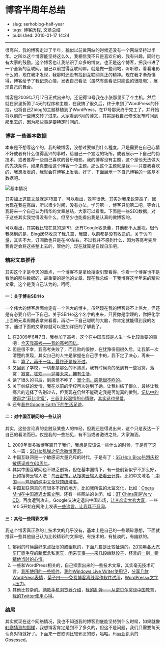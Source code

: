 # 博客半周年总结

- slug: serhoblog-half-year
- tags: 博客历程, 文章总结
- published: 2010-01-17 14:24

----------

很高兴，我的博客走过了半年，貌似以前做网站的时候还没有一个网站坚持过半年。之所以这个博客能坚持这么久，我相信我不只是喜欢它的，我有兴趣，同时也有大家的鼓励。这个博客也让我结识了众多的博友，也正是这个博客，把我带进了一个全新的互联网。自己以前觉得互联网嘛，就是做一些网站，听听歌，看看电影什么的，现在我才发现，我那时还没有找到互联网真正的精神。现在我才渐渐懂得，博客给予了我记录心情，发表自己看法（虽然有些看法只能说的很隐晦），展现自己的舞台。

博客是2009年7月17日正式出来的。还记得13号我在小张那里买了个主机，然后就在家里折腾了4天的程序和主题，在我搞了很久后，终于来到了WordPress的怀抱，也将自己Zblog的主题移植到了WordPress。在17号那天终于完工了，并开始将以前的一些博文转了过来。大家看到6月的博文，其实是我自己修改发布时间到那里去的，因为那些事是要特定时间的。

### 博客 一些基本数据

本来是不想写这个的，我的破博客，没想过要做到什么程度。只是需要在自己心情不好或者有什么值得高兴的事时，给自己一个宣泄的场所。或者展示一下自己的伪技术，或者推荐一些自己喜欢的音乐电影。我的博客没有主题，这个是他无法做大的先决条件，如果真要给这个博客一个主题，那么这个主题就是我——只要我喜欢的，我想发表的，我就会在博客上发表。好了，下面展示一下自己博客的一些基本数据吧。

![基本情况](//dn-serho.qbox.me/blog/2010011701.jpg)

其实加上这篇文章就是78篇了，可以看出，效率很低，其实对我来说算高了，因为现在我在高四，所以很少时间，没有办法，学习第一，博客只能第二吧。等会儿我将来一个自己认为精华的文章总结，大家可以看看。下面是一些SEO数据，对于这些其实我觉得没有什么。但至少也能看出我是认真的做博客的。

可以看出，其实我比较在意的是PR，还有Google收录量，其他都不太重视。很令我感到的是，Bing居然收录了我几篇，我囧，以前都是没有收录的。关于访问量，其实不大，订阅数也只是在40左右。不过我并不感到什么，因为等高考完后我肯定会将这些整上去的，管他的，现在就算是自娱自乐吧。
  
### 精彩文章推荐

其实这个才是今天的重点，一个博客不是拿给搜索引擎看得，你看一个博客也不是看他的那些数据的，最重要的是他的文章，现在我总结一下我博客这半年来的精彩文章，这个是我自己认为的，呵呵。
  
#### 一：关于博主SErHo

一个伟大的博客后面肯定有一个伟大的博主，虽然现在我的博客谈不上伟大，但还是有必要介绍一下自己。关于SErHo这个名字的由来，只要你是学理的，你把化学上面的元素周期表拿来看看，再动一下自己聪明的大脑，你肯定就能得到我的名字。通过下面的文章你就可以更加详细的了解我了。

1. 在2009年6月7日，我参加了高考，这个在中国应该是人生一件比较重要的事吧：[今天我高考——我的高考回忆][1]。
2. 但是很不幸，我高考失败了，而且败的很惨，在犹豫徘徊很久后，让我第一次清楚的发现，其实自己的人生是掌握在自己手中的，我下定了决心，再来一年：[算了，再干一年，最终还是躲不过][2]。
3. 又回到了学校，一切都是那么的不熟悉，我有时候真的感到有一些寂寞，落寞：[寂寞，狂欢——迎接未来，拥有生活][3]。
4. 读了很久的书后，到感觉不咋了：[冒个泡，感觉很不咋的][4]。
5. 关于纠结的爱情，我在以前的学校再次碰到了她。让我纠结了很久，最终让我痛苦的选择了告别过去，但我现在仍然不能确定我是否能真的做到。[记忆中的歌声之“菲比寻常”][5]，[三首比较温情的小情歌][6]，[其实这也是爱][7]。
6. 还有[我在Google Earth下的生活足迹][8]。
 
#### 二：对中国互联网的一些认识

其实，这些言论真的会触及某些人的神经，但我还是得说出来，这个只是表达一下自己的看法而已。仅是我的一些拙见，有不当或者激进之处，大家海涵。

1. 2009年很多微博客离开了我们，我想是应该说一些什么的时候，于是有了这么一篇：[SErHo乱弹之纪念微博客君][9]。
2. 中国互联网是一个敏感词大量充斥的时代，于是有了：[SErHo’s Blog热烈庆祝敏感词成立60周年][10]。
3. 其实中国互联网也不缺乏创新，但在基本国情下，有一些创新似乎不那么好，比如搜狗云输入法：[乌云密布，从搜狗云输入法看云计算][11]。比如中文域名：[.中国——鸡肋的纯中文全球顶级域名][12]。
4. 中国互联网真的有很多不好的地方，比如我所说的太监文化，比如：[Opera Mini在中国遭遇太监文明][13]，还有一些网站的关闭，如：[BT China真是Very CD][14]。百度遭到攻击，Google又决定退出中国市场，[让李彦宏大悲大喜][15]，一些￥0.5开始在网络上发表[一些流言，让我耳不忍闻][16]。
 
#### 三：其他一些精彩文章

我这个博客真正称的上技术文的几乎没有，基本上是自己的一些琐碎思想，下面就推荐一些其他自己认为比较精彩的文章吧，有技术的，有扯淡的，有幽默的。

1. 郁闷的时候最好来点扯淡的或幽默的，下面几篇是比较扯淡的。[2010年各大汽车厂商争夺的新概念私家车][17]，[闲来无事——来几段幽默段子][18]，[杯具的一刻，猜猜他当时的心情][19]。
2. 一些和WordPress相关的，自己探索出来的一些技术文章，其实毫无技术可言。[我所使用的一些插件][20]，[我的Windows Live Writer使用记][21]，[分享几款WordPress表情][22]，[菊子曰——免费博客离线写作软件试用][23]，[WordPress=文字+压力][24]。
3. 其他比较杂的。[两款手机浏览器介绍][25]，[我的乱弹——从诺贝尔奖谈中国教育][26]，[我的Twitter使用心得][27]。
 
### 结尾

其实就现在这个网络情况，我也不知道我的博客到底能坚持到什么时候，如果就像[韩寒猜测的那样][28]，我想博客肯定是到不了多久的，但这不是问题，我们只需要每天认真对待就好了。下面来一首歌词比较邪恶的歌，哈哈。玛丽亚凯莉的Obsessed。

[1]: /today-i-gaokao
[2]: /cduestc-and-repeat-a-year
[3]: /loneliness-carnival-life
[4]: /recent-developments
[5]: /memory-fayewong-singing
[6]: /3-warmth-love-songs
[7]: /cm-this-love
[8]: /google-earth-pengshan
[9]: /serho-memorial-microblog
[10]: /serhos-blog-celebration-sensitive-words
[11]: /sougou-cloud-google
[12]: /chinese-domain-name
[13]: /opera-mini-eunuch-civilization
[14]: /bt-china-very-cd
[15]: /google-not-eunuch
[16]: /gossip-google
[17]: /new-concept-private-cars
[18]: /life-cold-humor
[19]: /tragedy-earth
[20]: /my-serho-blog-use-plug-ins
[21]: /windows-live-writer-for-wordpress
[22]: /wordpress-smilies
[23]: /juziyue-blog-writer
[24]: /juziyue-blog-writer
[25]: /mobile-browser-ucweb-operamini
[26]: /nobel-prize-china-education
[27]: /my-twitter-use-experience
[28]: http://blog.sina.com.cn/s/blog_4701280b0100gmcy.html